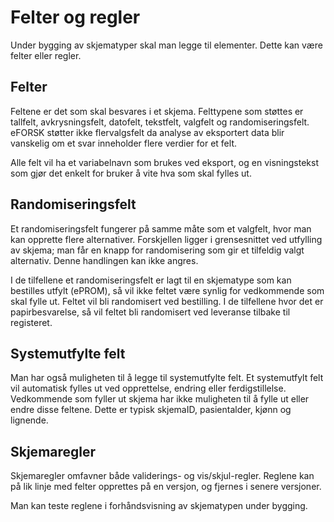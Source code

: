# Felter og regler

Under bygging av skjematyper skal man legge til elementer. Dette kan være felter eller regler.
                    
## Felter
Feltene er det som skal besvares i et skjema. Felttypene som støttes er tallfelt, avkrysningsfelt, datofelt, tekstfelt, valgfelt og randomiseringsfelt. eFORSK støtter ikke flervalgsfelt da analyse av eksportert data blir vanskelig om et svar inneholder flere verdier for et felt.

Alle felt vil ha et variabelnavn som brukes ved eksport, og en visningstekst som gjør det enkelt for bruker å vite hva som skal fylles ut.

## Randomiseringsfelt
Et randomiseringsfelt fungerer på samme måte som et valgfelt, hvor man kan opprette flere alternativer. Forskjellen ligger i grensesnittet ved utfylling av skjema; man får en knapp for randomisering som gir et tilfeldig valgt alternativ. Denne handlingen kan ikke angres.

I de tilfellene et randomiseringsfelt er lagt til en skjematype som kan bestilles utfylt (ePROM), så vil ikke feltet være synlig for vedkommende som skal fylle ut. Feltet vil bli randomisert ved bestilling. I de tilfellene hvor det er papirbesvarelse, så vil feltet bli randomisert ved leveranse tilbake til registeret.

## Systemutfylte felt
Man har også muligheten til å legge til systemutfylte felt. Et systemutfylt felt vil automatisk fylles ut ved opprettelse, endring eller ferdigstillelse. Vedkommende som fyller ut skjema har ikke muligheten til å fylle ut eller endre disse feltene. Dette er typisk skjemaID, pasientalder, kjønn og lignende.

## Skjemaregler
Skjemaregler omfavner både validerings- og vis/skjul-regler. Reglene kan på lik linje med felter opprettes på en versjon, og fjernes i senere versjoner.

Man kan teste reglene i forhåndsvisning av skjematypen under bygging.
